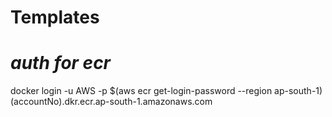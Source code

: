 
# Templates

# _auth for ecr_ 
docker login -u AWS -p $(aws ecr get-login-password --region ap-south-1) (accountNo).dkr.ecr.ap-south-1.amazonaws.com
